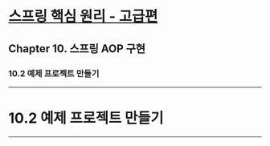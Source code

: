 # <a href = "../README.md" target="_blank">스프링 핵심 원리 - 고급편</a>
## Chapter 10. 스프링 AOP 구현
### 10.2 예제 프로젝트 만들기

---

# 10.2 예제 프로젝트 만들기

---
